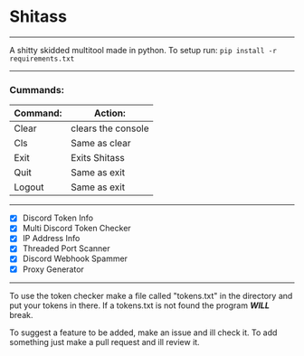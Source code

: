 # Shitass # 
- - - -
A shitty skidded multitool made in python.
To setup run:
`pip install -r requirements.txt`
- - - -
### Cummands: ###
Command: | Action:
-------- | --------
Clear    | clears the console
Cls      | Same as clear
Exit     | Exits Shitass
Quit     | Same as exit
Logout   | Same as exit
- - - -
- [x] Discord Token Info
- [x] Multi Discord Token Checker
- [x] IP Address Info
- [x] Threaded Port Scanner
- [x] Discord Webhook Spammer
- [x] Proxy Generator
- - - 
To use the token checker make a file called "tokens.txt" in the directory and put your tokens in there. If a tokens.txt is not found the program ***WILL*** break.

To suggest a feature to be added, make an issue and ill check it. To add something just make a pull request and ill review it. 